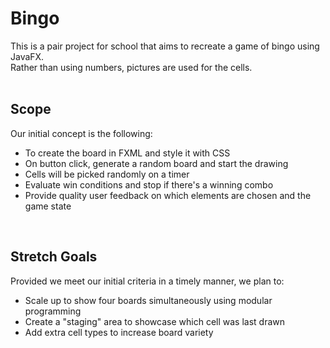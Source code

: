# Bingo
This is a pair project for school that aims to recreate a game of bingo using JavaFX.<br>
Rather than using numbers, pictures are used for the cells.<br>
<br>

## Scope
Our initial concept is the following:<br>
  - To create the board in FXML and style it with CSS
  - On button click, generate a random board and start the drawing
  - Cells will be picked randomly on a timer
  - Evaluate win conditions and stop if there's a winning combo
  - Provide quality user feedback on which elements are chosen and the game state<br>
<br>

## Stretch Goals
Provided we meet our initial criteria in a timely manner, we plan to:<br>
  - Scale up to show four boards simultaneously using modular programming
  - Create a "staging" area to showcase which cell was last drawn
  - Add extra cell types to increase board variety
